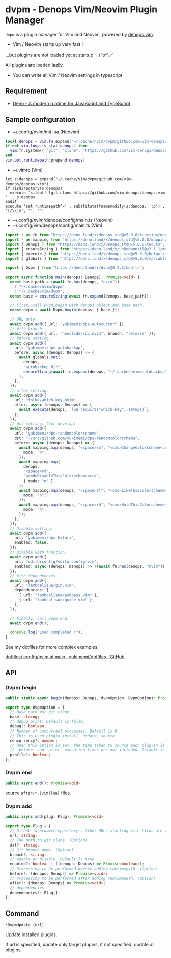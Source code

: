 # dvpm - Denops Vim/Neovim Plugin Manager

`dvpm` is a plugin manager for Vim and Neovim, powered by [denops.vim](https://github.com/vim-denops/denops.vim).

- Vim / Neovim starts up very fast !

...but plugins are not loaded yet at startup ＼(^o^)／

All plugins are loaded lazily.

- You can write all Vim / Neovim settings in typescript

## Requirement

- [Deno - A modern runtime for JavaScript and TypeScript](https://deno.land/)

## Sample configuration

- ~/.config/nvim/init.lua (Neovim)

```lua
local denops = vim.fn.expand("~/.cache/nvim/dvpm/github.com/vim-denops/denops.vim")
if not vim.loop.fs_stat(denops) then
  vim.fn.system({ "git", "clone", "https://github.com/vim-denops/denops.vim", denops })
end
vim.opt.runtimepath:prepend(denops)
```
- ~/.vimrc (Vim)

```vim
let s:denops = expand("~/.cache/vim/dvpm/github.com/vim-denops/denops.vim")
if !isdirectory(s:denops)
  execute 'silent! !git clone https://github.com/vim-denops/denops.vim ' .. s:denops
endif
execute 'set runtimepath^=' . substitute(fnamemodify(s:denops, ':p') , '[/\\]$', '', '')
```

- ~/.config/nvim/denops/config/main.ts (Neovim)
- ~/.config/vim/denops/config/main.ts (Vim)

```typescript
import * as fn from "https://deno.land/x/denops_std@v5.0.0/function/mod.ts";
import * as mapping from "https://deno.land/x/denops_std@v5.0.0/mapping/mod.ts";
import { Denops } from "https://deno.land/x/denops_std@v5.0.0/mod.ts";
import { ensureString } from "https://deno.land/x/unknownutil@v2.1.1/mod.ts";
import { execute } from "https://deno.land/x/denops_std@v5.0.0/helper/mod.ts";
import { globals } from "https://deno.land/x/denops_std@v5.0.0/variable/mod.ts";

import { Dvpm } from "https://deno.land/x/dvpm@0.3.5/mod.ts";

export async function main(denops: Denops): Promise<void> {
  const base_path = (await fn.has(denops, "nvim"))
    ? "~/.cache/nvim/dvpm"
    : "~/.cache/vim/dvpm";
  const base = ensureString(await fn.expand(denops, base_path));

  // First, call Dvpm.begin with denops object and base path.
  const dvpm = await Dvpm.begin(denops, { base });

  // URL only.
  await dvpm.add({ url: "yukimemi/dps-autocursor" });
  // With branch.
  await dvpm.add({ url: "neoclide/coc.nvim", branch: "release" });
  // before setting.
  await dvpm.add({
    url: "yukimemi/dps-autobackup",
    before: async (denops: Denops) => {
      await globals.set(
        denops,
        "autobackup_dir",
        ensureString(await fn.expand(denops, "~/.cache/nvim/autobackup")),
      );
    },
  });
  // after setting.
  await dvpm.add({
    url: "folke/which-key.nvim",
    after: async (denops: Denops) => {
      await execute(denops, `lua require("which-key").setup()`);
    },
  });
  // dst setting. (for develop)
  await dvpm.add({
    url: "yukimemi/dps-randomcolorscheme",
    dst: "~/src/github.com/yukimemi/dps-randomcolorscheme",
    before: async (denops: Denops) => {
      await mapping.map(denops, "<space>ro", "<cmd>ChangeColorscheme<cr>", {
        mode: "n",
      });
      await mapping.map(
        denops,
        "<space>rd",
        "<cmd>DisableThisColorscheme<cr>",
        { mode: "n" },
      );
      await mapping.map(denops, "<space>rl", "<cmd>LikeThisColorscheme<cr>", {
        mode: "n",
      });
      await mapping.map(denops, "<space>rh", "<cmd>HateThisColorscheme<cr>", {
        mode: "n",
      });
    },
  });
  // Disable setting.
  await dvpm.add({
    url: "yukimemi/dps-hitori",
    enabled: false,
  });
  // Disable with function.
  await dvpm.add({
    url: "editorconfig/editorconfig-vim",
    enabled: async (denops: Denops) => !(await fn.has(denops, "nvim")),
  });
  // With dependencies.
  await dvpm.add({
    url: "lambdalisue/gin.vim",
    dependencies: [
      { url: "lambdalisue/askpass.vim" },
      { url: "lambdalisue/guise.vim" },
    ],
  });

  // Finally, call Dvpm.end.
  await dvpm.end();

  console.log("Load completed !");
}
```

See my dotfiles for more complex examples.

[dotfiles/.config/nvim at main · yukimemi/dotfiles · GitHub](https://github.com/yukimemi/dotfiles/tree/main/.config/nvim)

## API

### Dvpm.begin

```typescript
public static async begin(denops: Denops, dvpmOption: DvpmOption): Promise<Dvpm>
```

```typescript
export type DvpmOption = {
  // Base path for git clone.
  base: string;
  // debug print. Default is false.
  debug?: boolean;
  // Number of concurrent processes. Default is 8.
  // This is used plugin install, update, source.
  concurrency?: number;
  // When this option is set, the time taken to source each plug-in is output after Vim is launched.
  // `before` and `after` execution times are not included. Default is false.
  profile?: boolean;
};

```

### Dvpm.end

```typescript
public async end(): Promise<void>
```
source `after/*.(vim|lua)` files.

### Dvpm.add

```typescript
public async add(plug: Plug): Promise<void>
```

```typescript
export type Plug = {
  // Github `username/repository`. Other URLs starting with https are todo.
  url: string;
  // The path to git clone. (Option)
  dst?: string;
  // Git branch name. (Option)
  branch?: string;
  // enable or disable. Default is true.
  enabled?: boolean | ((denops: Denops) => Promise<boolean>);
  // Processing to be performed before adding runtimepath. (Option)
  before?: (denops: Denops) => Promise<void>;
  // Processing to be performed after adding runtimepath. (Option)
  after?: (denops: Denops) => Promise<void>;
  // dependencies.
  dependencies?: Plug[];
};
```

## Command

```vim
:DvpmUpdate [url]
```

Update installed plugins.

If url is specified, update only target plugins,
if not specified, update all plugins.


